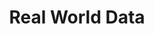 ---
layout: photo_set
title: Real World Data
permalink: /updates/ceb_rwd/
description: "CEB-RAMA-MU hosted Dr. Olivia Wu from Glasgow University and various academics across Thailand to discuss on the topic of research using real world data. I was invited for participation as a speaker under the topic “Real World Data in Ramathibodi Hospital” to share our experience of extracting and curating medical data from Electronic Health Records."

photos:
    set: ceb_rwd
    size: 3
---